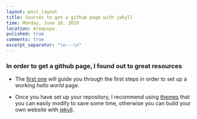 ```yaml
---
layout: post_layout
title: Sources to get a github page with jekyll
time: Monday, June 10, 2019
location: Arequipa
pulished: true
comments: true
excerpt_separator: "\n---\n"
---
```


<!-- \n---\n -->
### In order to get a github page, I found out to great resources

* The [first one](https://pages.github.com/) will guide you through the first steps in order to set up a working *hello world* page.

* Once you have set up your repository, I recommend using [themes](https://jekyllthemes.io/) that you can easily modify to save some time, otherwise you can build your own website with [jekyll](https://jekyllrb.com/docs/).
<!-- \n---\n -->
